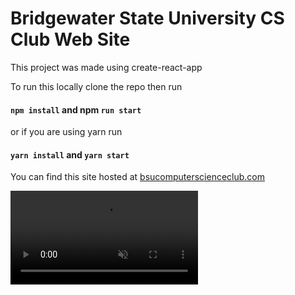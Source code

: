 # Bridgewater State University CS Club Web Site

This project was made using create-react-app

To run this locally clone the repo then run

#### `npm install` and npm `run start`

or if you are using yarn run

#### `yarn install` and `yarn start`

You can find this site hosted at [bsucomputerscienceclub.com](https://www.bsucomputerscienceclub.com/)

<video src="/img&vid/vidPlay1.mp4" autoPlay loop muted >
